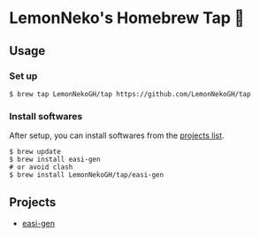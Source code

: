 # LemonNeko's Homebrew Tap 🍻

## Usage
### Set up
```shell
$ brew tap LemonNekoGH/tap https://github.com/LemonNekoGH/tap
```
### Install softwares
After setup, you can install softwares from the [projects list](#Projects).
```shell
$ brew update
$ brew install easi-gen
# or avoid clash
$ brew install LemonNekoGH/tap/easi-gen
```
## Projects
- [easi-gen](https://github.com/LemonNekoGH/easinteraction-for-cadence)

